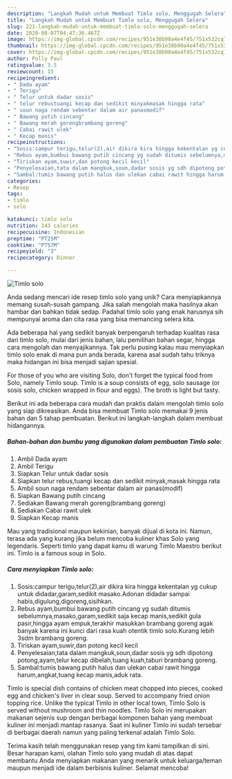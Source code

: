 ```yaml
---
description: "Langkah Mudah untuk Membuat Timlo solo, Menggugah Selera"
title: "Langkah Mudah untuk Membuat Timlo solo, Menggugah Selera"
slug: 221-langkah-mudah-untuk-membuat-timlo-solo-menggugah-selera
date: 2020-08-07T04:47:36.467Z
image: https://img-global.cpcdn.com/recipes/951e38b90a4e4f45/751x532cq70/timlo-solo-foto-resep-utama.jpg
thumbnail: https://img-global.cpcdn.com/recipes/951e38b90a4e4f45/751x532cq70/timlo-solo-foto-resep-utama.jpg
cover: https://img-global.cpcdn.com/recipes/951e38b90a4e4f45/751x532cq70/timlo-solo-foto-resep-utama.jpg
author: Polly Paul
ratingvalue: 3.5
reviewcount: 15
recipeingredient:
- " Dada ayam"
- " Terigu"
- " Telur untuk dadar sosis"
- " telur rebustuangi kecap dan sedikit minyakmasak hingga rata"
- " soun naga rendam sebentar dalam air panasmodif"
- " Bawang putih cincang"
- " Bawang merah gorengbrambang goreng"
- " Cabai rawit ulek"
- " Kecap manis"
recipeinstructions:
- "Sosis:campur terigu,telur(2),air dikira kira hingga kekentalan yg cukup untuk didadar,garam,sedikit masako.Adonan didadar sampai habis,digulung,digoreng,sisihkan."
- "Rebus ayam,bumbui bawang putih cincang yg sudah ditumis sebelumnya,masako,garam,sedikit saja kecap manis,sedikit gula pasir,hingga ayam empuk,terakhir masukkan brambang goreng agak banyak karena ini kunci dari rasa kuah otentik timlo solo.Kurang lebih 3sdm brambang goreng."
- "Tiriskan ayam,suwir,dan potong kecil kecil"
- "Penyelesaian,tata dalam mangkuk,soun,dadar sosis yg sdh dipotong potong,ayam,telur kecap dibelah,tuang kuah,taburi brambang goreng."
- "Sambal:tumis bawang putih halus dan ulekan cabai rawit hingga harum,angkat,tuang kecap manis,aduk rata."
categories:
- Resep
tags:
- timlo
- solo

katakunci: timlo solo 
nutrition: 143 calories
recipecuisine: Indonesian
preptime: "PT25M"
cooktime: "PT57M"
recipeyield: "3"
recipecategory: Dinner

---
```



![Timlo solo](https://img-global.cpcdn.com/recipes/951e38b90a4e4f45/751x532cq70/timlo-solo-foto-resep-utama.jpg)

Anda sedang mencari ide resep timlo solo yang unik? Cara menyiapkannya memang susah-susah gampang. Jika salah mengolah maka hasilnya akan hambar dan bahkan tidak sedap. Padahal timlo solo yang enak harusnya sih mempunyai aroma dan cita rasa yang bisa memancing selera kita.

Ada beberapa hal yang sedikit banyak berpengaruh terhadap kualitas rasa dari timlo solo, mulai dari jenis bahan, lalu pemilihan bahan segar, hingga cara mengolah dan menyajikannya. Tak perlu pusing kalau mau menyiapkan timlo solo enak di mana pun anda berada, karena asal sudah tahu triknya maka hidangan ini bisa menjadi sajian spesial.

For those of you who are visiting Solo, don&#39;t forget the typical food from Solo, namely Timlo soup. Timlo is a soup consists of egg, solo sausage (or sosis solo, chicken wrapped in flour and eggs). The broth is light but tasty.


Berikut ini ada beberapa cara mudah dan praktis dalam mengolah timlo solo yang siap dikreasikan. Anda bisa membuat Timlo solo memakai 9 jenis bahan dan 5 tahap pembuatan. Berikut ini langkah-langkah dalam membuat hidangannya.

<!--inarticleads1-->

##### Bahan-bahan dan bumbu yang digunakan dalam pembuatan Timlo solo:

1. Ambil  Dada ayam
1. Ambil  Terigu
1. Siapkan  Telur untuk dadar sosis
1. Siapkan  telur rebus,tuangi kecap dan sedikit minyak,masak hingga rata
1. Ambil  soun naga rendam sebentar dalam air panas(modif)
1. Siapkan  Bawang putih cincang
1. Sediakan  Bawang merah goreng(brambang goreng)
1. Sediakan  Cabai rawit ulek
1. Siapkan  Kecap manis


Mau yang tradisional maupun kekinian, banyak dijual di kota ini. Namun, terasa ada yang kurang jika belum mencoba kuliner khas Solo yang legendaris. Seperti timlo yang dapat kamu di warung Timlo Maestro berikut ini. Timlo is a famous soup in Solo. 

<!--inarticleads2-->

##### Cara menyiapkan Timlo solo:

1. Sosis:campur terigu,telur(2),air dikira kira hingga kekentalan yg cukup untuk didadar,garam,sedikit masako.Adonan didadar sampai habis,digulung,digoreng,sisihkan.
1. Rebus ayam,bumbui bawang putih cincang yg sudah ditumis sebelumnya,masako,garam,sedikit saja kecap manis,sedikit gula pasir,hingga ayam empuk,terakhir masukkan brambang goreng agak banyak karena ini kunci dari rasa kuah otentik timlo solo.Kurang lebih 3sdm brambang goreng.
1. Tiriskan ayam,suwir,dan potong kecil kecil
1. Penyelesaian,tata dalam mangkuk,soun,dadar sosis yg sdh dipotong potong,ayam,telur kecap dibelah,tuang kuah,taburi brambang goreng.
1. Sambal:tumis bawang putih halus dan ulekan cabai rawit hingga harum,angkat,tuang kecap manis,aduk rata.


Timlo is special dish contains of chicken meat chopped into pieces, cooked egg and chicken&#39;s liver in clear soup. Served to accompany fried onion topping rice. Unlike the typical Timlo in other local town, Timlo Solo is served without mushroom and thin noodles. Timlo Solo ini merupakan makanan sejenis sup dengan berbagai komponen bahan yang membuat kuliner ini menjadi mantap rasanya. Saat ini kuliner Timlo ini sudah tersebar di berbagai daerah namun yang paling terkenal adalah Timlo Solo. 

Terima kasih telah menggunakan resep yang tim kami tampilkan di sini. Besar harapan kami, olahan Timlo solo yang mudah di atas dapat membantu Anda menyiapkan makanan yang menarik untuk keluarga/teman maupun menjadi ide dalam berbisnis kuliner. Selamat mencoba!
